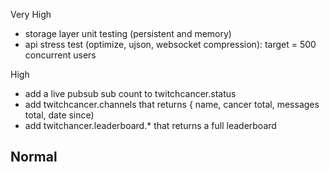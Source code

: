 
Very High
- storage layer unit testing (persistent and memory)
- api stress test (optimize, ujson, websocket compression): target = 500 concurrent users

High
- add a live pubsub sub count to twitchcancer.status
- add twitchcancer.channels that returns { name, cancer total, messages total, date since)
- add twitchancer.leaderboard.* that returns a full leaderboard

Normal
-
